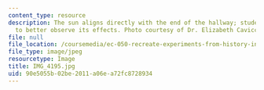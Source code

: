 ```yaml
---
content_type: resource
description: The sun aligns directly with the end of the hallway; students lie down
  to better observe its effects. Photo courtesy of Dr. Elizabeth Cavicchi.
file: null
file_location: /coursemedia/ec-050-recreate-experiments-from-history-inform-the-future-from-the-past-galileo-january-iap-2010/90e5055b02be2011a06ea72fc8728934_IMG_4195.jpg
file_type: image/jpeg
resourcetype: Image
title: IMG_4195.jpg
uid: 90e5055b-02be-2011-a06e-a72fc8728934
---
```

